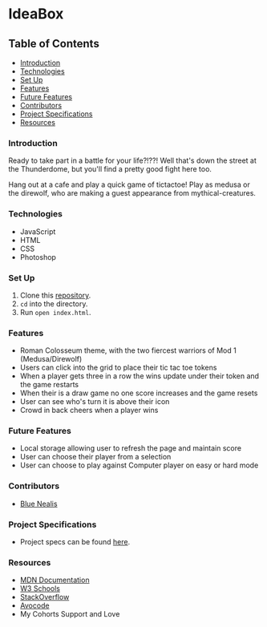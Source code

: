 # IdeaBox

## Table of Contents
- [Introduction](#introduction)
- [Technologies](#technologies)
- [Set Up](#set-up)
- [Features](#features)
- [Future Features](#future-features)
- [Contributors](#contributors)
- [Project Specifications](#project-specifications)
- [Resources](#resources)

### Introduction
Ready to take part in a battle for your life?!??! Well that's down the street at the Thunderdome, but you'll find a pretty good fight here too.

Hang out at a cafe and play a quick game of tictactoe! Play as medusa or the direwolf, who are making a guest appearance from mythical-creatures.

### Technologies
- JavaScript
- HTML
- CSS
- Photoshop

### Set Up
1.  Clone this [repository](https://github.com/BlueJessen/tictactoe).
2. `cd` into the directory.
3. Run `open index.html`.

### Features

- Roman Colosseum theme, with the two fiercest warriors of Mod 1 (Medusa/Direwolf)
- Users can click into the grid to place their tic tac toe tokens
- When a player gets three in a row the wins update under their token and the game restarts
- When their is a draw game no one score increases and the game resets
- User can see who's turn it is above their icon
- Crowd in back cheers when a player wins

### Future Features
- Local storage allowing user to refresh the page and maintain score
- User can choose their player from a selection
- User can choose to play against Computer player on easy or hard mode

### Contributors

- [Blue Nealis](https://www.linkedin.com/in/blue-nealis/)

### Project Specifications

- Project specs can be found [here](https://frontend.turing.edu/projects/module-1/tic-tac-toe-solo-v2.html).

### Resources

- [MDN Documentation](https://developer.mozilla.org/en-US/)
- [W3 Schools](https://www.w3schools.com/)
- [StackOverflow](https://stackoverflow.com/)
- [Avocode](https://avocode.com/)
- My Cohorts Support and Love
